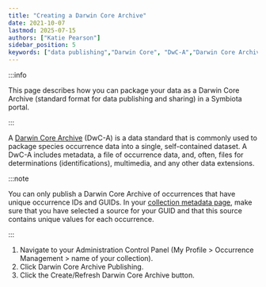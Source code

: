 ```yaml
---
title: "Creating a Darwin Core Archive"
date: 2021-10-07
lastmod: 2025-07-15
authors: ["Katie Pearson"]
sidebar_position: 5
keywords: ["data publishing","Darwin Core", "DwC-A","Darwin Core Archive"]
---
```


:::info

This page describes how you can package your data as a Darwin Core Archive (standard format for data publishing and sharing) in a Symbiota portal.

:::

A [Darwin Core Archive](http://en.wikipedia.org/wiki/Darwin_Core_Archive) (DwC-A) is a data standard that is commonly used to package species occurrence data into a single, self-contained dataset. A DwC-A includes metadata, a file of occurrence data, and, often, files for determinations (identifications), multimedia, and any other data extensions.

:::note

You can only publish a Darwin Core Archive of occurrences that have unique occurrence IDs and GUIDs. In your [collection metadata page](/Collection_Manager_Guide/editing_collection_metadata), make sure that you have selected a source for your GUID and that this source contains unique values for each occurrence.

:::

1. Navigate to your Administration Control Panel (My Profile > Occurrence Management > name of your collection).
2. Click Darwin Core Archive Publishing.
3. Click the Create/Refresh Darwin Core Archive button.

